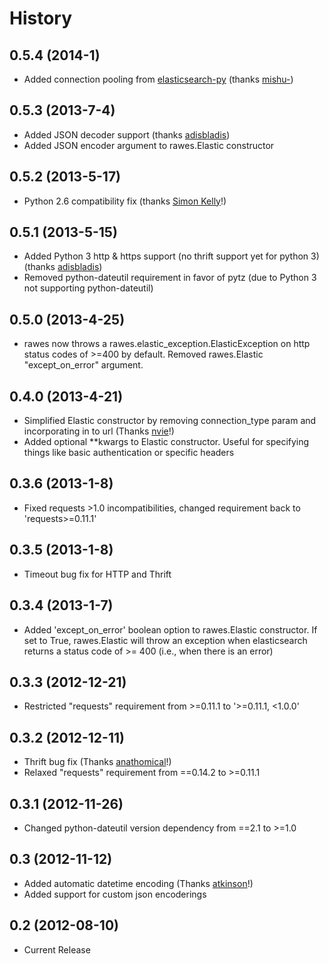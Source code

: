History
=========

0.5.4 (2014-1)
----------------
* Added connection pooling from [elasticsearch-py](https://github.com/elasticsearch/elasticsearch-py) (thanks [mishu-](https://github.com/mishu-))

0.5.3 (2013-7-4)
----------------
* Added JSON decoder support (thanks [adisbladis](https://github.com/adisbladis))
* Added JSON encoder argument to rawes.Elastic constructor

0.5.2 (2013-5-17)
----------------
* Python 2.6 compatibility fix (thanks [Simon Kelly](https://github.com/snopoke)!)

0.5.1 (2013-5-15)
----------------
* Added Python 3 http & https support (no thrift support yet for python 3) (thanks [adisbladis](https://github.com/adisbladis))
* Removed python-dateutil requirement in favor of pytz (due to Python 3 not supporting python-dateutil)

0.5.0 (2013-4-25)
----------------
* rawes now throws a rawes.elastic_exception.ElasticException on http status codes of >=400 by default.  Removed rawes.Elastic "except_on_error" argument.

0.4.0 (2013-4-21)
----------------
* Simplified Elastic constructor by removing connection_type param and incorporating in to url (Thanks [nvie](https://github.com/nvie)!)
* Added optional **kwargs to Elastic constructor.  Useful for specifying things like basic authentication or specific headers

0.3.6 (2013-1-8)
----------------
* Fixed requests >1.0 incompatibilities, changed requirement back to 'requests>=0.11.1'

0.3.5 (2013-1-8)
----------------
* Timeout bug fix for HTTP and Thrift

0.3.4 (2013-1-7)
----------------
* Added 'except_on_error' boolean option to rawes.Elastic constructor.  If set to True, rawes.Elastic will throw an exception when elasticsearch returns a status code of >= 400 (i.e., when there is an error)

0.3.3 (2012-12-21)
------------------
* Restricted "requests" requirement from >=0.11.1 to '>=0.11.1, <1.0.0'

0.3.2 (2012-12-11)
----------------
* Thrift bug fix (Thanks [anathomical](https://github.com/anathomical)!)
* Relaxed "requests" requirement from ==0.14.2 to >=0.11.1

0.3.1 (2012-11-26)
----------------
* Changed python-dateutil version dependency from ==2.1 to >=1.0

0.3 (2012-11-12)
----------------
* Added automatic datetime encoding (Thanks [atkinson](https://github.com/atkinson)!)
* Added support for custom json encoderings

0.2 (2012-08-10)
----------------
* Current Release
